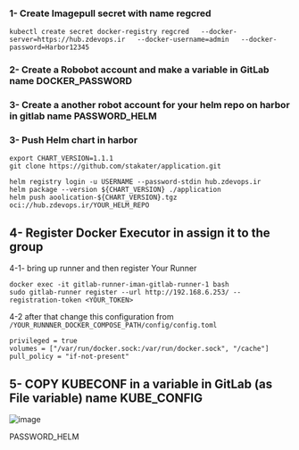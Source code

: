 
### 1- Create Imagepull secret with name regcred
```
kubectl create secret docker-registry regcred   --docker-server=https://hub.zdevops.ir   --docker-username=admin   --docker-password=Harbor12345
```
### 2- Create a Robobot account and make a variable in GitLab name DOCKER_PASSWORD
### 3- Create a another robot account for your helm repo on harbor in gitlab name PASSWORD_HELM 
### 3- Push Helm chart in harbor 
```
export CHART_VERSION=1.1.1
git clone https://github.com/stakater/application.git

helm registry login -u USERNAME --password-stdin hub.zdevops.ir
helm package --version ${CHART_VERSION} ./application
helm push aoolication-${CHART_VERSION}.tgz oci://hub.zdevops.ir/YOUR_HELM_REPO
```

## 4- Register Docker Executor in assign it to the group
  4-1- bring up runner and then register Your Runner 
```
docker exec -it gitlab-runner-iman-gitlab-runner-1 bash
sudo gitlab-runner register --url http://192.168.6.253/ --registration-token <YOUR_TOKEN>
```
 4-2 after that change this configuration from ``/YOUR_RUNNNER_DOCKER_COMPOSE_PATH/config/config.toml``

```
privileged = true
volumes = ["/var/run/docker.sock:/var/run/docker.sock", "/cache"]
pull_policy = "if-not-present"

```
## 5- COPY KUBECONF in a variable in GitLab (as File variable) name KUBE_CONFIG
![image](https://github.com/user-attachments/assets/71366821-41ca-4a0b-b294-c04d456e9e45)


PASSWORD_HELM 
